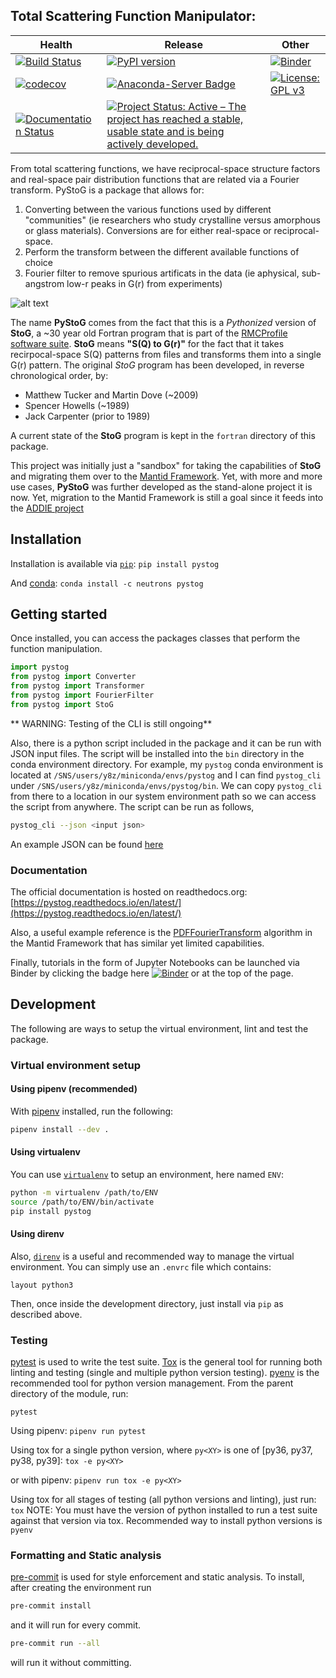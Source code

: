 Total Scattering Function Manipulator:
-----------------------------------------------------------

| Health | Release | Other  |
|--------|---------|------------|
| [![Build Status](https://img.shields.io/endpoint.svg?url=https%3A%2F%2Factions-badge.atrox.dev%2Fneutrons%2Fpystog%2Fbadge%3Fref%3Dmaster&style=plastic)](https://actions-badge.atrox.dev/neutrons/pystog/goto?ref=master) | [![PyPI version](https://badge.fury.io/py/pystog.svg)](https://badge.fury.io/py/pystog) | [![Binder](https://mybinder.org/badge_logo.svg)](https://mybinder.org/v2/gh/neutrons/pystog/master?filepath=tutorials) |
| [![codecov](https://codecov.io/gh/neutrons/pystog/branch/master/graph/badge.svg)](https://codecov.io/gh/neutrons/pystog) | [![Anaconda-Server Badge](https://anaconda.org/neutrons/pystog/badges/version.svg)](https://anaconda.org/neutrons/pystog)| [![License: GPL v3](https://img.shields.io/badge/License-GPLv3-blue.svg)](https://www.gnu.org/licenses/gpl-3.0)  |
|[![Documentation Status](https://readthedocs.org/projects/pystog/badge/?version=latest)](https://pystog.readthedocs.io/en/latest/?badge=latest) | [![Project Status: Active – The project has reached a stable, usable state and is being actively developed.](https://www.repostatus.org/badges/latest/active.svg)](https://www.repostatus.org/#active) |  |

From total scattering functions, we have reciprocal-space structure factors and real-space pair distribution functions that are related via a Fourier transform.
PyStoG is a package that allows for:
1. Converting between the various functions used by different "communities" (ie researchers who study crystalline versus amorphous or glass materials). Conversions are for either real-space or reciprocal-space.
2. Perform the transform between the different available functions of choice
3. Fourier filter to remove spurious artificats in the data (ie aphysical, sub-angstrom low-r peaks in G(r) from experiments)

![alt text](https://raw.githubusercontent.com/neutrons/pystog/master/images/sofq_to_gofr.png)


The name **PyStoG** comes from the fact that this is a _Pythonized_ version of **StoG**, a ~30 year old Fortran program that is part of the [RMCProfile software suite](http://www.rmcprofile.org/Main_Page).
**StoG** means **"S(Q) to G(r)"** for the fact that it takes recirpocal-space S(Q) patterns from files and transforms them into a single G(r) pattern.
The original *StoG* program has been developed, in reverse chronological order, by:

 * Matthew Tucker and Martin Dove (~2009)
 * Spencer Howells (~1989)
 * Jack Carpenter (prior to 1989)

 A current state of the **StoG** program is kept in the `fortran` directory of this package.

This project was initially just a "sandbox" for taking the capabilities of **StoG** and migrating them over to the [Mantid Framework](https://github.com/mantidproject/mantid).
Yet, with more and more use cases, **PyStoG** was further developed as the stand-alone project it is now.
Yet, migration to the Mantid Framework is still a goal since it feeds into the [ADDIE project](https://github.com/neutrons/addie)

## Installation

Installation is available via [`pip`](https://pip.pypa.io/en/stable/):
`pip install pystog`

And [conda](https://docs.conda.io/en/latest/):
`conda install -c neutrons pystog`

## Getting started

Once installed, you can access the packages classes that perform the function manipulation.

```python
import pystog
from pystog import Converter
from pystog import Transformer
from pystog import FourierFilter
from pystog import StoG
```
** WARNING: Testing of the CLI is still ongoing**

Also, there is a python script included in the package and it can be run with JSON input files. The script will be installed into the `bin` directory in the conda environment directory. For example, my `pystog` conda environment is located at `/SNS/users/y8z/miniconda/envs/pystog` and I can find `pystog_cli` under `/SNS/users/y8z/miniconda/envs/pystog/bin`. We can copy `pystog_cli` from there to a location in our system environment path so we can access the script from anywhere. The script can be run as follows,

```bash
pystog_cli --json <input json>
```
An example JSON can be found [here](https://github.com/neutrons/pystog/blob/master/data/examples/argon_pystog.json)

### Documentation
The official documentation is hosted on readthedocs.org: [https://pystog.readthedocs.io/en/latest/](https://pystog.readthedocs.io/en/latest/)

Also, a useful example reference is the [PDFFourierTransform](http://docs.mantidproject.org/nightly/algorithms/PDFFourierTransform-v1.html) algorithm in the Mantid Framework that has similar yet limited capabilities.

Finally, tutorials in the form of Jupyter Notebooks can be launched via Binder by clicking the badge here [![Binder](https://mybinder.org/badge_logo.svg)](https://mybinder.org/v2/gh/neutrons/pystog/master?filepath=tutorials) or at the top of the page.

## Development

The following are ways to setup the virtual environment, lint and test the package.

### Virtual environment setup

#### Using pipenv (recommended)
With [pipenv](https://pipenv.pypa.io/en/latest/) installed, run the following:
```bash
pipenv install --dev .
```

#### Using virtualenv
You can use [`virtualenv`](https://virtualenv.pypa.io/en/latest/) to setup an environment, here named `ENV`:

```bash
python -m virtualenv /path/to/ENV
source /path/to/ENV/bin/activate
pip install pystog
```

#### Using direnv
Also, [`direnv`](https://github.com/direnv/direnv) is a useful and recommended way to manage the virtual environment.
You can simply use an `.envrc` file which contains:

`layout python3`

Then, once inside the development directory, just install via `pip` as described above.

### Testing
[pytest](https://docs.pytest.org/en/latest/) is used to write the test suite.
[Tox](https://tox.readthedocs.io/en/latest/) is the general tool for running both linting and testing (single and multiple python version testing).
[pyenv](https://github.com/pyenv/pyenv) is the recommended tool for python version management.
From the parent directory of the module, run:

`pytest`

Using pipenv:
`pipenv run pytest`

Using tox for a single python version,
where `py<XY>` is one of [py36, py37, py38, py39]:
`tox -e py<XY>`

or with pipenv:
`pipenv run tox -e py<XY>`

Using tox for all stages of testing (all python versions and linting), just run:
`tox`
NOTE: You must have the version of python installed to run a test suite against that version via tox.
Recommended way to install python versions is `pyenv`

### Formatting and Static analysis
[pre-commit](https://pre-commit.com/) is used for style enforcement and static analysis.
To install, after creating the environment run
```sh
pre-commit install
```
and it will run for every commit.
```sh
pre-commit run --all
```
will run it without committing.
